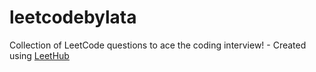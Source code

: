 # leetcodebylata
Collection of LeetCode questions to ace the coding interview! - Created using [LeetHub](https://github.com/QasimWani/LeetHub)
